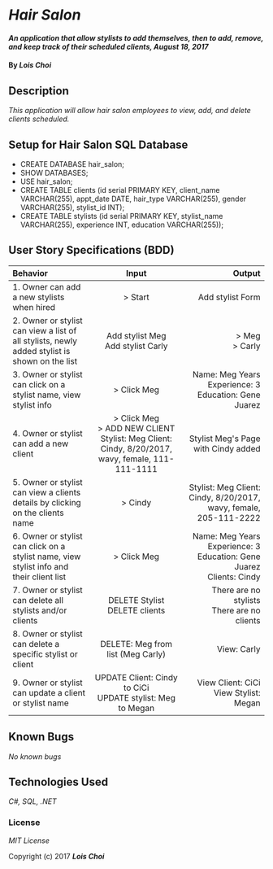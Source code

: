 # _Hair Salon_

#### _An application that allow stylists to add themselves, then to add, remove, and keep track of their scheduled clients, August 18, 2017_

#### By _**Lois Choi**_

## Description

_This application will allow hair salon employees to view, add, and delete clients scheduled._

## Setup for Hair Salon SQL Database

* CREATE DATABASE hair_salon;
* SHOW DATABASES;
* USE hair_salon;
* CREATE TABLE clients (id serial PRIMARY KEY, client_name VARCHAR(255), appt_date DATE, hair_type VARCHAR(255), gender VARCHAR(255), stylist_id INT);
* CREATE TABLE stylists (id serial PRIMARY KEY, stylist_name VARCHAR(255), experience INT, education VARCHAR(255));

## User Story Specifications (BDD)

| Behavior | Input | Output |
| :---         |     :---:      |          ---: |
| 1. Owner can add a new stylists when hired | > Start    | Add stylist Form    |
| 2. Owner or stylist can view a list of all stylists, newly added stylist is shown on the list | Add stylist Meg <br> Add stylist Carly | > Meg <br> > Carly |
| 3. Owner or stylist can click on a stylist name, view stylist info | > Click Meg | Name: Meg Years Experience: 3 Education: Gene Juarez |
| 4. Owner or stylist can add a new client | > Click Meg <br> > ADD NEW CLIENT Stylist: Meg Client: Cindy, 8/20/2017, wavy, female, 111-111-1111   |  Stylist Meg's Page with Cindy added |
| 5. Owner or stylist can view a clients details by clicking on the clients name | > Cindy | Stylist: Meg Client: Cindy, 8/20/2017, wavy, female, 205-111-2222  |
| 6. Owner or stylist can click on a stylist name, view stylist info and their client list | > Click Meg | Name: Meg Years Experience: 3 Education: Gene Juarez <br> Clients: Cindy |
| 7. Owner or stylist can delete all stylists and/or clients | DELETE Stylist <br> DELETE clients | There are no stylists <br> There are no clients |
| 8. Owner or stylist can delete a specific stylist or client | DELETE: Meg from list (Meg Carly)| View: Carly |
| 9. Owner or stylist can update a client or stylist name | UPDATE Client: Cindy to CiCi <br> UPDATE stylist: Meg to Megan | View Client: CiCi <br> View Stylist: Megan |

## Known Bugs

_No known bugs_


## Technologies Used

_C#, SQL, .NET_

### License

*MIT License*

Copyright (c) 2017 **_Lois Choi_**
